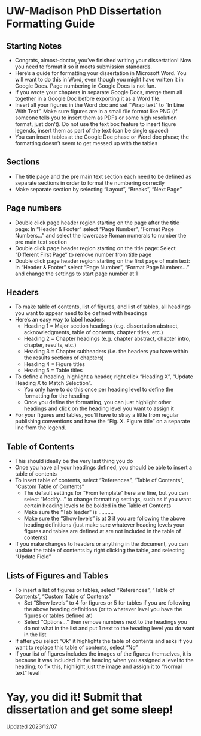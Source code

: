# UW-Madison PhD Dissertation Formatting Guide

## Starting Notes
*	Congrats, almost-doctor, you’ve finished writing your dissertation! Now you need to format it so it meets submission standards.
*	Here’s a guide for formatting your dissertation in Microsoft Word. You will want to do this in Word, even though you might have written it in Google Docs. Page numbering in Google Docs is not fun.
*	If you wrote your chapters in separate Google Docs, merge them all together in a Google Doc before exporting it as a Word file.
*	Insert all your figures in the Word doc and set “Wrap text” to “In Line With Text”. Make sure figures are in a small file format like PNG (if someone tells you to insert them as PDFs or some high resolution format, just don’t). Do not use the text box feature to insert figure legends, insert them as part of the text (can be single spaced)
*	You can insert tables at the Google Doc phase or Word doc phase; the formatting doesn’t seem to get messed up with the tables

## Sections
*	The title page and the pre main text section each need to be defined as separate sections in order to format the numbering correctly
*	Make separate section by selecting “Layout”, “Breaks”, “Next Page”

## Page numbers
*	Double click page header region starting on the page after the title page: In “Header & Footer” select “Page Number”, “Format Page Numbers…” and select the lowercase Roman numerals to number the pre main text section
*	Double click page header region starting on the title page: Select “Different First Page” to remove number from title page
*	Double click page header region starting on the first page of main text: In “Header & Footer” select “Page Number”, “Format Page Numbers…” and change the settings to start page number at 1

## Headers
*	To make table of contents, list of figures, and list of tables, all headings you want to appear need to be defined with headings
*	Here’s an easy way to label headers:
    *	Heading 1 = Major section headings (e.g. dissertation abstract, acknowledgments, table of contents, chapter titles, etc.)
    *	Heading 2 = Chapter headings (e.g. chapter abstract, chapter intro, chapter, results, etc.)
    *	Heading 3 = Chapter subheaders (i.e. the headers you have within the results sections of chapters)
    *	Heading 4 = Figure titles
    *	Heading 5 = Table titles
*	To define a heading, highlight a header, right click “Heading X”, “Update Heading X to Match Selection”. 
    *	You only have to do this once per heading level to define the formatting for the heading
    *	Once you define the formatting, you can just highlight other headings and click on the heading level you want to assign it
*	For your figures and tables, you’ll have to stray a little from regular publishing conventions and have the “Fig. X. Figure title” on a separate line from the legend.

## Table of Contents
*	This should ideally be the very last thing you do
*	Once you have all your headings defined, you should be able to insert a table of contents
*	To insert table of contents, select “References”, “Table of Contents”, “Custom Table of Contents”
    *	The default settings for “From template” here are fine, but you can select “Modify…” to change formatting settings, such as if you want certain heading levels to be bolded in the Table of Contents
    *	Make sure the “Tab leader” is ……….
    *	Make sure the “Show levels” is at 3 if you are following the above heading definitions (just make sure whatever heading levels your figures and tables are defined at are not included in the table of contents)
*	If you make changes to headers or anything in the document, you can update the table of contents by right clicking the table, and selecting “Update Field”

## Lists of Figures and Tables
*	To insert a list of figures or tables, select “References”, “Table of Contents”, “Custom Table of Contents”
    *	Set “Show levels” to 4 for figures or 5 for tables if you are following the above heading definitions (or to whatever level you have the figures or tables defined at)
    *	Select “Options…” then remove numbers next to the headings you do not what in the list and put 1 next to the heading level you do want in the list
*	If after you select “Ok” it highlights the table of contents and asks if you want to replace this table of contents, select “No”
*	If your list of figures includes the images of the figures themselves, it is because it was included in the heading when you assigned a level to the heading; to fix this, highlight just the image and assign it to “Normal text” level

# Yay, you did it! Submit that dissertation and get some sleep!

Updated 2023/12/07
